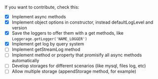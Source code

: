 If you want to contribute, check this:

- [x] Implement async methods
- [x] Implement object options in constructor, instead defaultLogLevel and version
- [x] Save the loggers to offer them with a get methods, like `Loggerage.getLogger('NAME_LOGGER')`
- [x] Implement get log by query system
- [ ] Implement getStreamLog method
- [ ] Implement method or property that promisify all async methods automatically
- [ ] Develop storages for different scenarios (like mysql, files log, etc)
- [ ] Allow multiple storage (appendStorage method, for example)
